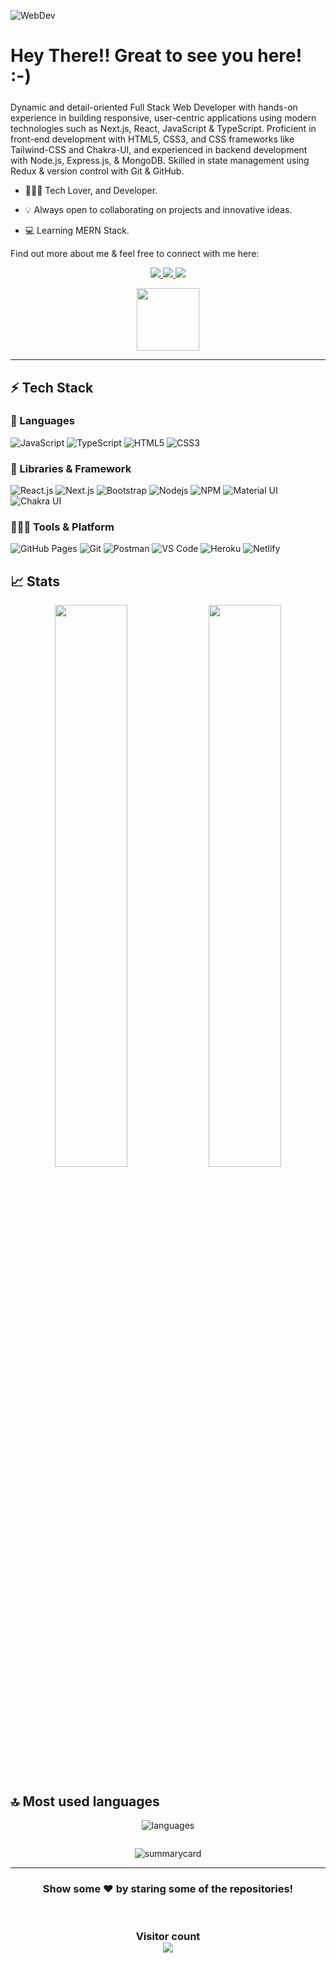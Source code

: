 
![WebDev](http://www.pramukhdigital.com/wp-content/uploads/2018/07/New-PNC-Animated-Banners.gif)
# Hey There!! Great to see you here!  :-) 

### <div>
Dynamic and detail-oriented Full Stack Web Developer with hands-on
experience in building responsive, user-centric applications using modern
technologies such as Next.js, React, JavaScript & TypeScript. Proficient in
front-end development with HTML5, CSS3, and CSS frameworks like
Tailwind-CSS and Chakra-UI, and experienced in backend development with
Node.js, Express.js, & MongoDB. Skilled in state management using Redux
& version control with Git & GitHub.
</div> 


* 🧑🏻‍💻 Tech Lover, and Developer. 

* 💡 Always open to collaborating on projects and innovative ideas. 

* 💻 Learning MERN Stack.


Find out more about me & feel free to connect with me here:

<p align="center">
	<a href="https://www.linkedin.com/in/deepak-vats-profile/" target="_blank">
		<img src="https://img.shields.io/badge/LinkedIn-0077B5?style=for-the-badge&logo=linkedin&logoColor=white" />
	</a>
        <a  href="https://deepak-vats-portfolio-v1.netlify.app/" target="_blank">
		<img src="https://img.shields.io/badge/portfolio-1AA260?style=for-the-badge&logo=About.me&logoColor=white" />
	</a>
        <a  href="mailto:deepakvats123123@gmail.com">
		<img src="https://img.shields.io/badge/Gmail-D14836?style=for-the-badge&logo=gmail&logoColor=white" />
	</a>
	</a>
        
</p>
<p align="center">
	<a target="_blank" href="https://drive.google.com/file/d/1F3H83eKHkhcGs9mc2Wr3oH7AB_R-ZjxF/view">
		<img  width="100px" src="https://www.pngall.com/wp-content/uploads/2016/04/Resume-PNG-Picture.png" />
	</a>
</p>

---

## ⚡ Tech Stack

### 🚀 Languages

<!-- ![Java](https://img.shields.io/badge/Java-ED8B00?style=for-the-badge&logo=java&logoColor=white) -->
![JavaScript](https://img.shields.io/badge/JavaScript-323330?style=for-the-badge&logo=javascript&logoColor=F7DF1E)
![TypeScript](https://img.shields.io/badge/TypeScript-323330?style=for-the-badge&logo=typescript&logoColor=blue)
![HTML5](https://img.shields.io/badge/HTML5-E34F26?style=for-the-badge&logo=html5&logoColor=white)
![CSS3](https://img.shields.io/badge/CSS3-1572B6?style=for-the-badge&logo=css3&logoColor=white)

### 🧩 Libraries & Framework

![React.js](https://img.shields.io/badge/React-20232A?style=for-the-badge&logo=react&logoColor=61DAFB)
![Next.js](https://img.shields.io/badge/Next.Js-20232A?style=for-the-badge&logo=next.js&logoColor=white)
![Bootstrap](https://img.shields.io/badge/Bootstrap-563D7C?style=for-the-badge&logo=bootstrap&logoColor=white)
![Nodejs](https://img.shields.io/badge/Node.js-339933?style=for-the-badge&logo=nodedotjs&logoColor=white)
![NPM](https://img.shields.io/badge/npm-CB3837?style=for-the-badge&logo=npm&logoColor=white)
![Material UI](https://img.shields.io/badge/Material--UI-0081CB?style=for-the-badge&logo=material-ui&logoColor=white)
![Chakra UI](https://img.shields.io/badge/Chakra--UI-00C7B7?style=for-the-badge&logo=chakra&logoColor=white)


### 🧑🏻‍💻 Tools & Platform

![GitHub Pages](https://img.shields.io/badge/GitHub_Pages-100000?style=for-the-badge&logo=github&logoColor=white)
![Git](https://img.shields.io/badge/Git-F05032?style=for-the-badge&logo=git&logoColor=white)
![Postman](https://img.shields.io/badge/Postman-FF6C37?style=for-the-badge&logo=Postman&logoColor=white)
![VS Code](https://img.shields.io/badge/Visual_Studio_Code-0078D4?style=for-the-badge&logo=visual%20studio%20code&logoColor=white)
![Heroku](https://img.shields.io/badge/Heroku-430098?style=for-the-badge&logo=heroku&logoColor=white)
![Netlify](https://img.shields.io/badge/Netlify-00C7B7?style=for-the-badge&logo=netlify&logoColor=white)

## 📈 Stats

<p align="center">
  <img width="48%" src="https://github-readme-stats.vercel.app/api?username=deepakvats123&show_icons=true&hide_border=true&theme=radical" />
  <img width="48%" src="https://github-readme-streak-stats.herokuapp.com/?user=deepakvats123&hide_border=true&theme=radical" />
</p>



## 🔝 Most used languages

<p align="center">
  <img alt="languages" src="https://github-readme-stats.vercel.app/api/top-langs/?username=deepakvats123&layout=compact&hide_border=true&theme=radical" />
</p>


<!-- --

![deepak's GitHub activity graph](https://activity-graph.herokuapp.com/graph?username=deepakvats123&hide_border=true&theme=redical)

--

<p align="center">
   <img src="https://github.com/Deepakvats123/Deepakvats123/blob/output/github-contribution-grid-snake.svg" alt="snake">
</p> -->


<p align="center" ><img src="https://github-profile-trophy.vercel.app/?username=deepakvats123&hide_border=true&theme=radical" alt=""/> </p>
<p align="center"><img src="https://github-profile-summary-cards.vercel.app/api/cards/profile-details?username=deepakvats123&hide_border=true&theme=radical" alt="summarycard"/> </p>
<hr />
<h3 align="center">
 Show some ❤️ by staring some of the repositories!
</h3>
<br>
<h3 align="center"> 
  Visitor count <br>
  <img src="https://profile-counter.glitch.me/deepakvats123/count.svg" />
</h3>

